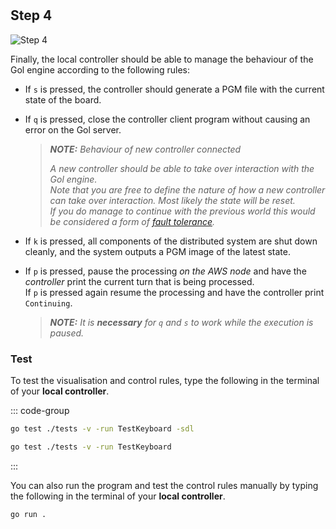 <!--@include: index.md-->
#

## Step 4

![Step 4](/assets/cw_diagrams-Distributed_4.png)

Finally, the local controller should be able to manage the behaviour of the Gol engine according to the following rules:

- If `s` is pressed, the controller should generate a PGM file with the current state of the board.

- If `q` is pressed, close the controller client program without causing an error on the Gol server.
    >***NOTE:** Behaviour of new controller connected*
    >
    >*A new controller should be able to take over interaction with the Gol engine.\
    >Note that you are free to define the nature of how a new controller can take over interaction.
    >Most likely the state will be reset.\
    >If you do manage to continue with the previous world this would be considered a form of [fault tolerance](/extensions#fault-tolerance).*

- If `k` is pressed, all components of the distributed system are shut down cleanly, and the system outputs a PGM image of the latest state.

- If `p` is pressed, pause the processing *on the AWS node* and have the *controller* print the current turn that is being processed.\
If `p` is pressed again resume the processing and have the controller print `Continuing`.
    > ***NOTE:**
    > It is **necessary** for `q` and `s` to work while the execution is paused.*

### Test

To test the visualisation and control rules, type the following in the terminal of your **local controller**.

::: code-group

``` bash [Test with SDL window]
go test ./tests -v -run TestKeyboard -sdl
```

``` bash [Test without SDL window]
go test ./tests -v -run TestKeyboard
```

:::

You can also run the program and test the control rules manually by typing the following in the terminal of your **local controller**.

``` bash
go run .
```
